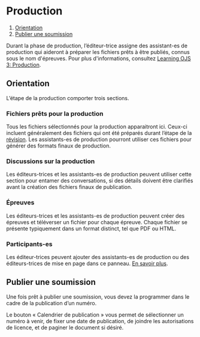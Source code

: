 # Production

1. [Orientation](production#orientation)
1. [Publier une soumission](production#publish)

Durant la phase de production, l’éditeur-trice assigne des assistant-es de production qui aideront à préparer les fichiers prêts à être publiés, connus sous le nom d'épreuves. Pour plus d'informations, consultez [Learning OJS 3: Production](https://docs.pkp.sfu.ca/learning-ojs/en/editorial-workflow#production).

## <a name="orientation"></a>Orientation

L’étape de la production comporter trois sections.

### <a name="production-ready"></a>Fichiers prêts pour la production

Tous les fichiers sélectionnés pour la production apparaitront ici. Ceux-ci incluent généralement des fichiers qui ont été préparés durant l’étape de la [révision](copyediting). Les assistants-es de production pourront utiliser ces fichiers pour générer des formats finaux de production.

### <a name="production-discussions"></a>Discussions sur la production

Les éditeurs-trices et les assistants-es de production peuvent utiliser cette section pour entamer des conversations, si des détails doivent être clarifiés avant la création des fichiers finaux de publication.

### <a name="publication-formats"></a>Épreuves

Les éditeurs-trices et les assistants-es de production peuvent créer des épreuves et téléverser un fichier pour chaque épreuve. Chaque fichier se présente typiquement dans un format distinct, tel que PDF ou HTML.

### <a name="participants"></a>Participants-es

Les éditeur-trices peuvent ajouter des assistants-es de production ou des éditeurs-trices de mise en page dans ce panneau. [En savoir plus](../editorial-workflow#participants).

## <a name="publish"></a>Publier une soumission

Une fois prêt à publier une soumission, vous devez la programmer dans le cadre de la publication d’un numéro.

Le bouton « Calendrier de publication » vous permet de sélectionner un numéro à venir, de fixer une date de publication, de joindre les autorisations de licence, et de paginer le document si désiré.

